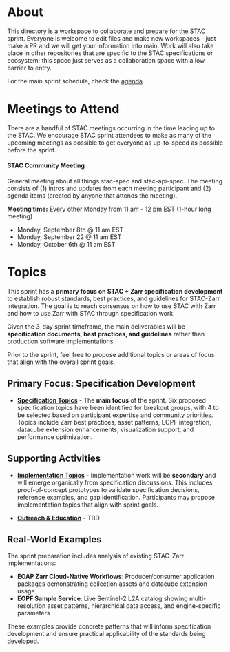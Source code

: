 # About

This directory is a workspace to collaborate and prepare for the STAC sprint. Everyone is welcome
to edit files and make new workspaces - just make a PR and we will get your information into main. Work will also take place
in other repositories that are specific to the STAC specifications or ecosystem; this space just serves as a collaboration space
with a low barrier to entry.

For the main sprint schedule, check the [agenda](../agenda.md).

# Meetings to Attend

There are a handful of STAC meetings occurring in the time leading up to the STAC. We encourage STAC sprint attendees to make as many of the upcoming meetings as possible to get everyone as up-to-speed as possible before the sprint.

#### STAC Community Meeting

General meeting about all things stac-spec and stac-api-spec. The meeting consists of (1) intros and updates from each meeting participant and (2) agenda items (created by anyone that attends the meeting).

**Meeting time:** Every other Monday from 11 am - 12 pm EST (1-hour long meeting)

- Monday, September 8th @ 11 am EST
- Monday, September 22 @ 11 am EST
- Monday, October 6th @ 11 am EST

# Topics

This sprint has a **primary focus on STAC + Zarr specification development** to establish robust standards, best practices, and guidelines for STAC-Zarr integration. The goal is to reach consensus on how to use STAC with Zarr and how to use Zarr with STAC through specification work.

Given the 3-day sprint timeframe, the main deliverables will be **specification documents, best practices, and guidelines** rather than production software implementations.

Prior to the sprint, feel free to propose additional topics or areas of focus that align with the overall sprint goals.

## Primary Focus: Specification Development

* **[Specification Topics](specification-topics.md)** - The **main focus** of the sprint. Six proposed specification topics have been identified for breakout groups, with 4 to be selected based on participant expertise and community priorities. Topics include Zarr best practices, asset patterns, EOPF integration, datacube extension enhancements, visualization support, and performance optimization.

## Supporting Activities

* **[Implementation Topics](implementation-topics.md)** - Implementation work will be **secondary** and will emerge organically from specification discussions. This includes proof-of-concept prototypes to validate specification decisions, reference examples, and gap identification. Participants may propose implementation topics that align with sprint goals.

* **[Outreach & Education](outreach-and-education-topics.md)** - TBD

## Real-World Examples

The sprint preparation includes analysis of existing STAC-Zarr implementations:

- **EOAP Zarr Cloud-Native Workflows**: Producer/consumer application packages demonstrating collection assets and datacube extension usage
- **EOPF Sample Service**: Live Sentinel-2 L2A catalog showing multi-resolution asset patterns, hierarchical data access, and engine-specific parameters

These examples provide concrete patterns that will inform specification development and ensure practical applicability of the standards being developed.
